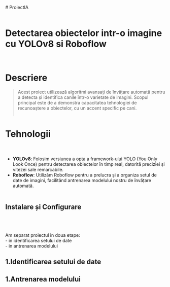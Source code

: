 #   P r o i e c t I A  <br><br>
 
# Detectarea obiectelor intr-o imagine cu YOLOv8 si Roboflow  <br><br>

# Descriere<br>
> Acest proiect utilizează algoritmi avansați de învățare automată pentru a detecta și identifica canile într-o varietate de imagini. Scopul principal este de a demonstra capacitatea tehnologiei de recunoaștere a obiectelor, cu un accent specific pe cani.  <br><br>

# Tehnologii <br><br>
- **YOLOv8**: Folosim versiunea a opta a framework-ului YOLO (You Only Look Once) pentru detectarea obiectelor în timp real, datorită preciziei și vitezei sale remarcabile. <br>
- **Roboflow**: Utilizăm Roboflow pentru a prelucra și a organiza setul de date de imagini, facilitând antrenarea modelului nostru de învățare automată. <br><br>

## Instalare și Configurare <br><br><br>
Am separat proiectul in doua etape: <br>
    - in identificarea setului de date<br>
    - in antrenarea modelului <br>

<h2>1.Identificarea setului de date</h2>     
<h2>1.Antrenarea modelului</h2>   
